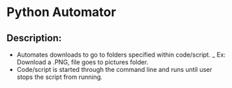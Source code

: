 # Python Automator
## Description:
- Automates downloads to go to folders specified within code/script.
_ Ex: Download a .PNG, file goes to pictures folder.
- Code/script is started through the command line and runs until user stops the script from running.
